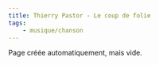 ```yaml
---
title: Thierry Pastor - Le coup de folie
tags:
    - musique/chanson
---
```


Page créée automatiquement, mais vide.
